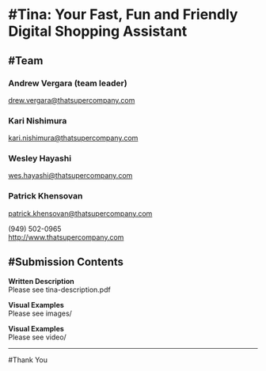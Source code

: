 #Tina: Your Fast, Fun and Friendly Digital Shopping Assistant
===



#Team
----

### Andrew Vergara (team leader)
drew.vergara@thatsupercompany.com

### Kari Nishimura
kari.nishimura@thatsupercompany.com

### Wesley Hayashi
wes.hayashi@thatsupercompany.com

### Patrick Khensovan
patrick.khensovan@thatsupercompany.com



(949) 502-0965  
http://www.thatsupercompany.com



#Submission Contents
---

**Written Description**  
Please see tina-description.pdf


**Visual Examples**  
Please see images/


**Visual Examples**  
Please see video/


---
#Thank You

